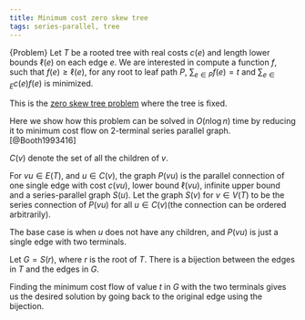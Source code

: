 ```yaml
---
title: Minimum cost zero skew tree
tags: series-parallel, tree
---
```


{Problem}
    Let $T$ be a rooted tree with real costs $c(e)$ and length lower bounds $\ell(e)$ on each edge $e$. We are interested in compute a function $f$, such that $f(e)\geq \ell(e)$, for any root to leaf path $P$, $\sum_{e\in P} f(e)=t$ and $\sum_{e\in E} c(e)f(e)$ is minimized. 

This is the [zero skew tree problem](http://theory.cs.uni-bonn.de/info5/steinerkompendium/node27.html) where the tree is fixed.

Here we show how this problem can be solved in $O(n\log n)$ time by reducing it to minimum cost flow on 2-terminal series parallel graph. [@Booth1993416]

$C(v)$ denote the set of all the children of $v$. 

For $vu\in E(T)$, and $u\in C(v)$, the graph $P(vu)$ is the parallel connection of one single edge with cost $c(vu)$, lower bound $\ell(vu)$, infinite upper bound and a series-parallel graph $S(u)$.
Let the graph $S(v)$ for $v\in V(T)$ to be the series connection of $P(vu)$ for all $u\in C(v)$(the connection can be ordered arbitrarily).

The base case is when $u$ does not have any children, and $P(vu)$ is just a single edge with two terminals. 

Let $G=S(r)$, where $r$ is the root of $T$. There is a bijection between the edges in $T$ and the edges in $G$. 

Finding the minimum cost flow of value $t$ in $G$ with the two terminals gives us the desired solution by going back to the original edge using the bijection.

